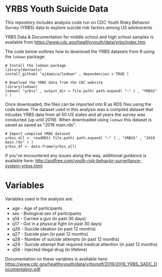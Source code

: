 # YRBS Youth Suicide Data
This repository includes analysis code run on CDC Youth Risky Behavior Survey (YRBS) data to explore suicide risk factors among US adolescents

YRBS Data & Documentation for middle school and high school samples is available from https://www.cdc.gov/healthyyouth/data/yrbs/index.htm


The code below outlines how to download the YRBS datasets from R using the `lodown` package:
```
# Install the lodown package
library(devtools)
install_github( "ajdamico/lodown" , dependencies = TRUE )

# Download the YRBS data from the CDC website
library(lodown)
lodown( "yrbss" , output_dir = file.path( path.expand( "~" ) , "YRBSS" ) )
```

Once downloaded, the files can be imported into R as RDS files using the code below. The dataset used in this analysis was a compiled dataset that inlcudes YRBS data from all 50 US states and all years the survey was conducted (up until 2019). When downloaded using `lodown` this dataset is saved as saved as "2019 main.rds".

```
# Import compiled YRBS dataset
yrbss_all <- readRDS( file.path( path.expand( "~" ) , "YRBSS" , "2019 main.rds" ) )
yrbss_df <- data.frame(yrbss_all)
```

If you've encountered any issues along the way, additional guidance is available here: <http://asdfree.com/youth-risk-behavior-surveillance-system-yrbss.html>

# Variables 

Variables used in the analysis are:
* age - Age of participants
* sex - Biological sex of participants
* q14 - Carried a gun (in past 30 days)
* q17 - Got in a physical fight (in past 30 days)
* q26 - Suicide ideation (in past 12 months)
* q27 - Suicide plan (in past 12 months)
* q28 - Number of suicide attempts (in past 12 months)
* q29 - Suicide attempt that required medical attention (in past 12 months)
* q56 - Injected illegal drug (in lifetime)

Documentation on these variables is available here: <https://www.cdc.gov/healthyyouth/data/yrbs/pdf/2019/2019_YRBS_SADC_Documentation.pdf>
